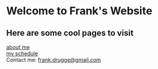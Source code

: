 # Welcome to Frank's Website
## Here are some cool pages to visit
[about me](https://google.com/frank+drugge)  
[my schedule](https://students.ucsd.edu/academics/enroll/index.html)  
Contact me: <frank.drugge@gmail.com>  

